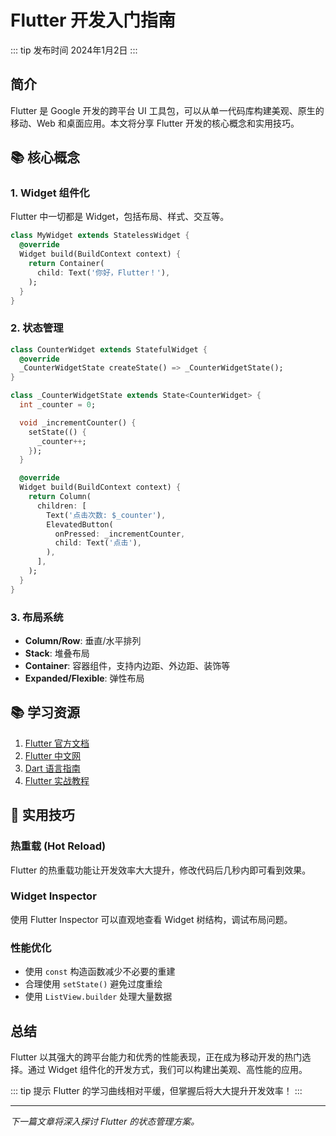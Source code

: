 # Flutter 开发入门指南

::: tip 发布时间
2024年1月2日
:::

## 简介

Flutter 是 Google 开发的跨平台 UI 工具包，可以从单一代码库构建美观、原生的移动、Web 和桌面应用。本文将分享 Flutter 开发的核心概念和实用技巧。

## 📚 核心概念

### 1. Widget 组件化

Flutter 中一切都是 Widget，包括布局、样式、交互等。

```dart
class MyWidget extends StatelessWidget {
  @override
  Widget build(BuildContext context) {
    return Container(
      child: Text('你好，Flutter！'),
    );
  }
}
```

### 2. 状态管理

```dart
class CounterWidget extends StatefulWidget {
  @override
  _CounterWidgetState createState() => _CounterWidgetState();
}

class _CounterWidgetState extends State<CounterWidget> {
  int _counter = 0;

  void _incrementCounter() {
    setState(() {
      _counter++;
    });
  }

  @override
  Widget build(BuildContext context) {
    return Column(
      children: [
        Text('点击次数: $_counter'),
        ElevatedButton(
          onPressed: _incrementCounter,
          child: Text('点击'),
        ),
      ],
    );
  }
}
```

### 3. 布局系统

- **Column/Row**: 垂直/水平排列
- **Stack**: 堆叠布局
- **Container**: 容器组件，支持内边距、外边距、装饰等
- **Expanded/Flexible**: 弹性布局

## 📚 学习资源

1. [Flutter 官方文档](https://flutter.dev/docs)
2. [Flutter 中文网](https://flutter.cn/)
3. [Dart 语言指南](https://dart.dev/guides)
4. [Flutter 实战教程](https://book.flutterchina.club/)

## 🚀 实用技巧

### 热重载 (Hot Reload)
Flutter 的热重载功能让开发效率大大提升，修改代码后几秒内即可看到效果。

### Widget Inspector

使用 Flutter Inspector 可以直观地查看 Widget 树结构，调试布局问题。

### 性能优化
- 使用 `const` 构造函数减少不必要的重建
- 合理使用 `setState()` 避免过度重绘
- 使用 `ListView.builder` 处理大量数据

## 总结

Flutter 以其强大的跨平台能力和优秀的性能表现，正在成为移动开发的热门选择。通过 Widget 组件化的开发方式，我们可以构建出美观、高性能的应用。

::: tip 提示
Flutter 的学习曲线相对平缓，但掌握后将大大提升开发效率！
:::

---

*下一篇文章将深入探讨 Flutter 的状态管理方案。*